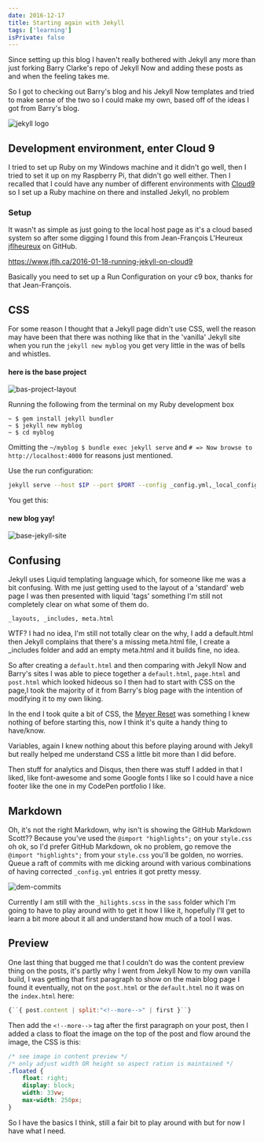 ```yaml
---
date: 2016-12-17
title: Starting again with Jekyll
tags: ['learning']
isPrivate: false
---
```


Since setting up this blog I haven't really bothered with Jekyll any
more than just forking Barry Clarke's repo of Jekyll Now and adding
these posts as and when the feeling takes me.

So I got to checking out Barry's blog and his Jekyll Now templates and
tried to make sense of the two so I could make my own, based off of
the ideas I got from Barry's blog.

![jekyll logo]

## Development environment, enter Cloud 9

I tried to set up Ruby on my Windows machine and it didn't go well,
then I tried to set it up on my Raspberry Pi, that didn't go well
either. Then I recalled that I could have any number of different
environments with [Cloud9] so I set up a Ruby machine on there and
installed Jekyll, no problem

### Setup

<!-- cSpell:ignore l'heureux,jflheureux -->

It wasn't as simple as just going to the local host page as it's a
cloud based system so after some digging I found this from
Jean-François L'Heureux [jflheureux] on GitHub.

https://www.jflh.ca/2016-01-18-running-jekyll-on-cloud9

Basically you need to set up a Run Configuration on your c9 box,
thanks for that Jean-François.

## CSS

<!-- cSpell:ignore myblog -->

For some reason I thought that a Jekyll page didn't use CSS, well the
reason may have been that there was nothing like that in the 'vanilla'
Jekyll site when you run the `jekyll new myblog` you get very little
in the was of bells and whistles.

#### here is the base project

![bas-project-layout]

Running the following from the terminal on my Ruby development box

```
~ $ gem install jekyll bundler
~ $ jekyll new myblog
~ $ cd myblog
```

Omitting the `~/myblog $ bundle exec jekyll serve` and
`# => Now browse to http://localhost:4000` for reasons just mentioned.

Use the run configuration:

```bash
jekyll serve --host $IP --port $PORT --config _config.yml,_local_config.yml
```

You get this:

#### new blog yay!

![base-jekyll-site]

## Confusing

Jekyll uses Liquid templating language which, for someone like me was
a bit confusing. With me just getting used to the layout of a
'standard' web page I was then presented with liquid 'tags' something
I'm still not completely clear on what some of them do.

`_layouts, _includes, meta.html`

WTF? I had no idea, I'm still not totally clear on the why, I add a
default.html then Jekyll complains that there's a missing meta.html
file, I create a \_includes folder and add an empty meta.html and it
builds fine, no idea.

So after creating a `default.html` and then comparing with Jekyll Now
and Barry's sites I was able to piece together a `default.html`,
`page.html` and `post.html` which looked hideous so I then had to
start with CSS on the page,I took the majority of it from Barry's blog
page with the intention of modifying it to my own liking.

In the end I took quite a bit of CSS, the [Meyer Reset] was something I
knew nothing of before starting this, now I think it's quite a handy thing
to have/know.

Variables, again I knew nothing about this before playing around with
Jekyll but really helped me understand CSS a little bit more than I
did before.

Then stuff for analytics and Disqus, then there was stuff I added in
that I liked, like font-awesome and some Google fonts I like so I
could have a nice footer like the one in my CodePen portfolio I like.

## Markdown

Oh, it's not the right Markdown, why isn't is showing the GitHub
Markdown Scott?? Because you've used the `@import "highlights";` on
your `style.css` oh ok, so I'd prefer GitHub Markdown, ok no problem,
go remove the `@import "highlights";` from your `style.css` you'll be
golden, no worries. Queue a raft of commits with me dicking around
with various combinations of having corrected `_config.yml` entries it
got pretty messy.

![dem-commits]

<!-- cSpell:ignore hilights,sass -->

Currently I am still with the `_hilights.scss` in the `sass` folder
which I'm going to have to play around with to get it how I like it,
hopefully I'll get to learn a bit more about it all and understand how
much of a tool I was.

## Preview

One last thing that bugged me that I couldn't do was the content
preview thing on the posts, it's partly why I went from Jekyll Now to
my own vanilla build, I was getting that first paragraph to show on
the main blog page I found it eventually, not on the `post.html` or
the `default.html` no it was on the `index.html` here:

```js
{``{ post.content | split:"<!--more-->" | first }``}
```

Then add the `<!--more-->` tag after the first paragraph on your post,
then I added a class to float the image on the top of the post and
flow around the image, the CSS is this:

```css
/* see image in content preview */
/* only adjust width OR height so aspect ration is maintained */
.floated {
	float: right;
	display: block;
	width: 33vw;
	max-width: 250px;
}
```

So I have the basics I think, still a fair bit to play around with but
for now I have what I need.

<!-- Links -->

[cloud9]: https://c9.io/?redirect=0
[jflheureux]: https://github.com/jflheureux
[meyer reset]: https://meyerweb.com/eric/tools/css/reset/

<!-- Images -->

[jekyll logo]:
	https://res.cloudinary.com/defkmsrpw/image/upload/q_auto,f_auto/v1614930929/scottspence.com/jekyll-logo-9a6784d0e7ab903d7aa9970e804ccaa3.png
[bas-project-layout]:
	https://res.cloudinary.com/defkmsrpw/image/upload/q_auto,f_auto/v1614930927/scottspence.com/base-jekyll-project-f23bbe735fd8a42717474db5013e7542.png
[base-jekyll-site]:
	https://res.cloudinary.com/defkmsrpw/image/upload/q_auto,f_auto/v1614930928/scottspence.com/base-jekyll-site-bec10c4a17adb57f6381b8bc833f463f.png
[dem-commits]:
	https://res.cloudinary.com/defkmsrpw/image/upload/q_auto,f_auto/v1614930931/scottspence.com/dem-commits-8e23cb21d43675e06988080fad218959.png
